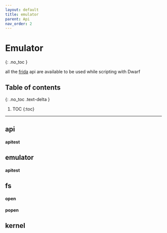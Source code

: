 ```yaml
---
layout: default
title: emulator
parent: Api
nav_order: 2
---
```


# Emulator
{: .no_toc }


all the [frida](https://www.frida.re/docs/javascript-api) api are available to be used while scripting with Dwarf

## Table of contents
{: .no_toc .text-delta }

1. TOC
{:toc}

---

## api

#### apitest

## emulator

#### apitest

## fs

#### open

#### popen

## kernel

